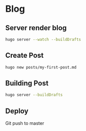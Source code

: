 # Blog

## Server render blog
```bash
hugo server --watch --buildDrafts
```

## Create Post
```bash
hugo new posts/my-first-post.md
```

## Building Post
```bash
hugo server --buildDrafts
```

## Deploy
Git push to master

